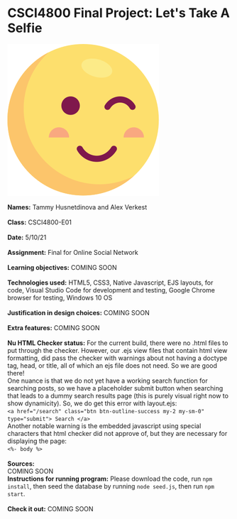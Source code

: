 # CSCI4800 Final Project: Let's Take A Selfie

![Screenshot](public/img/smol-wink.svg)

**Names:** Tammy Husnetdinova and Alex Verkest<br>
<br>
**Class:** CSCI4800-E01 <br>
<br>
**Date:** 5/10/21 <br>
<br>
**Assignment:** Final for Online Social Network <br>
<br>
**Learning objectives:** COMING SOON <br>
<br>
**Technologies used:** HTML5, CSS3, Native Javascript, EJS layouts, for code, Visual Studio Code for development and testing, Google Chrome browser for testing, Windows 10 OS <br>
<br>
**Justification in design choices:** COMING SOON <br>
<br>
**Extra features:** COMING SOON <br>
<br>
**Nu HTML Checker status:** For the current build, there were no  .html files to put through the checker. 
However, our .ejs view files that contain html view formatting, did pass the checker with warnings about not having a doctype tag, head, or title, all of which an ejs file does not need. So we are good there! <br>
One nuance is that we do not yet have a working search function for searching posts, so we have a placeholder submit button when searching that leads to a dummy search results page (this is purely visual right now to show dynamicity). So, we do get this error with layout.ejs: <br>
`<a href="/search" class="btn btn-outline-success my-2 my-sm-0" type="submit"> Search </a>`<br>
Another notable warning is the embedded javascript using special characters that html checker did not approve of, but they are necessary for displaying the page: <br>
`<%- body %>` <br>
<br>
**Sources:** <br>
COMING SOON
<br>
**Instructions for running program:** Please download the code, run `npm install`, then seed the database by running `node seed.js`, then run `npm start`. <br>
<br>
**Check it out:** COMING SOON <br>
<br>

